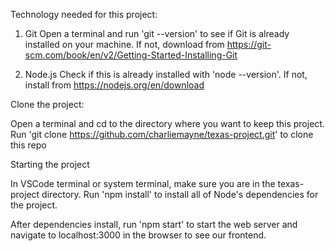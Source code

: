 Technology needed for this project:

1. Git
Open a terminal and run 'git --version' to see if Git is already installed on your machine. If not, download from https://git-scm.com/book/en/v2/Getting-Started-Installing-Git

2. Node.js
Check if this is already installed with 'node --version'. If not, install from https://nodejs.org/en/download



Clone the project:

Open a terminal and cd to the directory where you want to keep this project. Run 'git clone https://github.com/charliemayne/texas-project.git' to clone this repo



Starting the project

In VSCode terminal or system terminal, make sure you are in the texas-project directory. Run 'npm install' to install all of Node's dependencies for the project.

After dependencies install, run 'npm start' to start the web server and navigate to localhost:3000 in the browser to see our frontend.